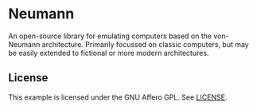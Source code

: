 # Neumann
An open-source library for emulating computers based on the von-Neumann architecture. Primarily focussed on classic computers, but may be easily extended to fictional or more modern architectures.


## License

This example is licensed under the GNU Affero GPL. See [LICENSE](LICENSE).
